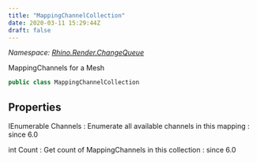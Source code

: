 ```yaml
---
title: "MappingChannelCollection"
date: 2020-03-11 15:29:44Z
draft: false
---
```


*Namespace: [Rhino.Render.ChangeQueue](../)*

MappingChannels for a Mesh
```cs
public class MappingChannelCollection
```
## Properties

IEnumerable<MappingChannel> Channels
: Enumerate all available channels in this mapping
: since 6.0

int Count
: Get count of MappingChannels in this collection
: since 6.0
